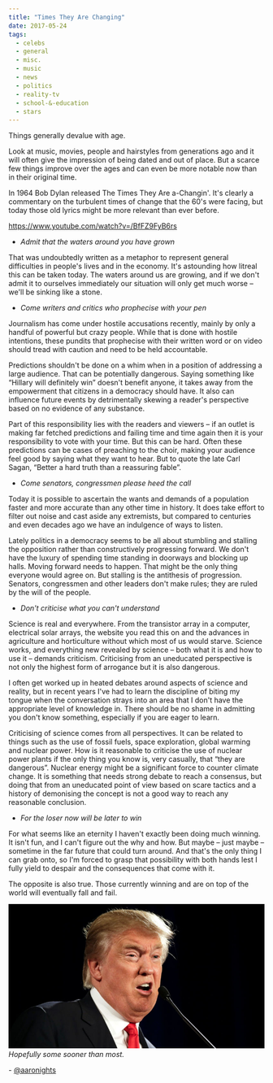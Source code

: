 ```yaml
---
title: "Times They Are Changing"
date: 2017-05-24
tags:
  - celebs
  - general
  - misc.
  - music
  - news
  - politics
  - reality-tv
  - school-&-education
  - stars
---
```


Things generally devalue with age.

Look at music, movies, people and hairstyles from generations ago and it will often give the impression of being dated and out of place. But a scarce few things improve over the ages and can even be more notable now than in their original time.

In 1964 Bob Dylan released The Times They Are a-Changin'. It's clearly a commentary on the turbulent times of change that the 60's were facing, but today those old lyrics might be more relevant than ever before.

https://www.youtube.com/watch?v=/BfFZ9FyB6rs

* _Admit that the waters around you have grown_

That was undoubtedly written as a metaphor to represent general difficulties in people's lives and in the economy. It's astounding how litreal this can be taken today. The waters around us are growing, and if we don't admit it to ourselves immediately our situation will only get much worse – we'll be sinking like a stone.

* _Come writers and critics who prophecise with your pen_

Journalism has come under hostile accusations recently, mainly by only a handful of powerful but crazy people. While that is done with hostile intentions, these pundits that prophecise with their written word or on video should tread with caution and need to be held accountable.

Predictions shouldn't be done on a whim when in a position of addressing a large audience. That can be potentially dangerous. Saying something like “Hillary will definitely win” doesn't benefit anyone, it takes away from the empowerment that citizens in a democracy should have. It also can influence future events by detrimentally skewing a reader's perspective based on no evidence of any substance.

Part of this responsibility lies with the readers and viewers – if an outlet is making far fetched predictions and failing time and time again then it is your responsibility to vote with your time. But this can be hard. Often these predictions can be cases of preaching to the choir, making your audience feel good by saying what they want to hear. But to quote the late Carl Sagan, “Better a hard truth than a reassuring fable”.

* _Come senators, congressmen please heed the call_

Today it is possible to ascertain the wants and demands of a population faster and more accurate than any other time in history. It does take effort to filter out noise and cast aside any extremists, but compared to centuries and even decades ago we have an indulgence of ways to listen.

Lately politics in a democracy seems to be all about stumbling and stalling the opposition rather than constructively progressing forward. We don't have the luxury of spending time standing in doorways and blocking up halls. Moving forward needs to happen. That might be the only thing everyone would agree on. But stalling is the antithesis of progression. Senators, congressmen and other leaders don't make rules; they are ruled by the will of the people.

* _Don't criticise what you can't understand_

Science is real and everywhere. From the transistor array in a computer, electrical solar arrays, the website you read this on and the advances in agriculture and horticulture without which most of us would starve. Science works, and everything new revealed by science – both what it is and how to use it – demands criticism. Criticising from an uneducated perspective is not only the highest form of arrogance but it is also dangerous.

I often get worked up in heated debates around aspects of science and reality, but in recent years I've had to learn the discipline of biting my tongue when the conversation strays into an area that I don't have the appropriate level of knowledge in. There should be no shame in admitting you don't know something, especially if you are eager to learn.

Criticising of science comes from all perspectives. It can be related to things such as the use of fossil fuels, space exploration, global warming and nuclear power. How is it reasonable to criticise the use of nuclear power plants if the only thing you know is, very casually, that “they are dangerous”. Nuclear energy might be a significant force to counter climate change. It is something that needs strong debate to reach a consensus, but doing that from an uneducated point of view based on scare tactics and a history of demonising the concept is not a good way to reach any reasonable conclusion.

* _For the loser now will be later to win_

For what seems like an eternity I haven't exactly been doing much winning. It isn't fun, and I can't figure out the why and how. But maybe – just maybe – sometime in the far future that could turn around. And that's the only thing I can grab onto, so I'm forced to grasp that possibility with both hands lest I fully yield to despair and the consequences that come with it.

The opposite is also true. Those currently winning and are on top of the world will eventually fall and fail.

![trump](../../assets/images/blog/trump.jpg)
_Hopefully some sooner than most._

\- [@aaronights](http://twitter.com/aaronights)
